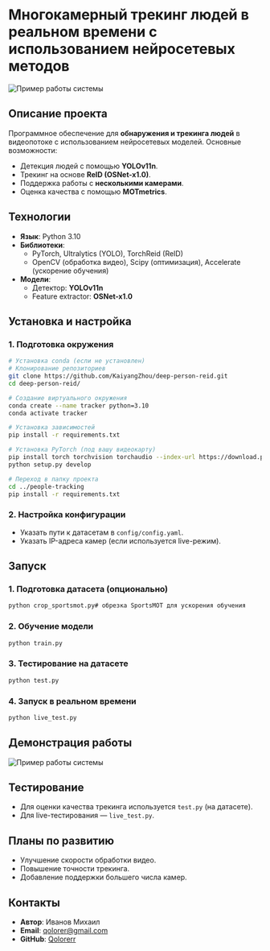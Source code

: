 # **Многокамерный трекинг людей в реальном времени с использованием нейросетевых методов**

![Пример работы системы](assets/demo.gif)

## **Описание проекта**
Программное обеспечение для **обнаружения и трекинга людей** в видеопотоке с использованием нейросетевых моделей.
Основные возможности:
- Детекция людей с помощью **YOLOv11n**.
- Трекинг на основе **ReID (OSNet-x1.0)**.
- Поддержка работы с **несколькими камерами**.
- Оценка качества с помощью **MOTmetrics**.

## **Технологии**
- **Язык**: Python 3.10
- **Библиотеки**:
  - PyTorch, Ultralytics (YOLO), TorchReid (ReID)
  - OpenCV (обработка видео), Scipy (оптимизация), Accelerate (ускорение обучения)
- **Модели**:
  - Детектор: **YOLOv11n**
  - Feature extractor: **OSNet-x1.0**

## **Установка и настройка**

### **1. Подготовка окружения**
```bash
# Установка conda (если не установлен)
# Клонирование репозиториев
git clone https://github.com/KaiyangZhou/deep-person-reid.git
cd deep-person-reid/

# Создание виртуального окружения
conda create --name tracker python=3.10
conda activate tracker

# Установка зависимостей
pip install -r requirements.txt

# Установка PyTorch (под вашу видеокарту)
pip install torch torchvision torchaudio --index-url https://download.pytorch.org/whl/cu118# для CUDA 11.8
python setup.py develop

# Переход в папку проекта
cd ../people-tracking
pip install -r requirements.txt
```

### **2. Настройка конфигурации**
- Указать пути к датасетам в `config/config.yaml`.
- Указать IP-адреса камер (если используется live-режим).

## **Запуск**

### **1. Подготовка датасета (опционально)**
```bash
python crop_sportsmot.py# обрезка SportsMOT для ускорения обучения
```

### **2. Обучение модели**
```bash
python train.py
```

### **3. Тестирование на датасете**
```bash
python test.py
```

### **4. Запуск в реальном времени**
```bash
python live_test.py
```

## **Демонстрация работы**
![Пример работы системы](assets/demo.gif)

## **Тестирование**
- Для оценки качества трекинга используется `test.py` (на датасете).
- Для live-тестирования — `live_test.py`.

## **Планы по развитию**
- Улучшение скорости обработки видео.
- Повышение точности трекинга.
- Добавление поддержки большего числа камер.

## **Контакты**
- **Автор**: Иванов Михаил 
- **Email**: [qolorer@gmail.com](mailto:qolorer@gmail.com)
- **GitHub**: [Qolorerr](https://github.com/Qolorerr)
